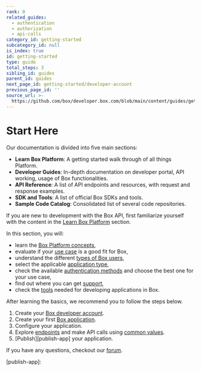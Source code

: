 ```yaml
---
rank: 0
related_guides:
  - authentication
  - authorization
  - api-calls
category_id: getting-started
subcategory_id: null
is_index: true
id: getting-started
type: guide
total_steps: 3
sibling_id: guides
parent_id: guides
next_page_id: getting-started/developer-account
previous_page_id: ''
source_url: >-
  https://github.com/box/developer.box.com/blob/main/content/guides/getting-started/index.md
---
```

# Start Here

Our documentation is divided into five main sections:

- **Learn Box Platform**: A getting started walk through of all things Platform.
- **Developer Guides**: In-depth documentation on developer portal, API working,
usage of Box functionalities.
- **API Reference**: A list of API endpoints and resources, with request
and response examples.
- **SDK and Tools**: A list of official Box SDKs and tools.
- **Sample Code Catalog**: Consolidated list of several code repositories.

If you are new to development with the Box API, first familiarize
yourself with the content in the [Learn Box Platform][learn] section.

In this section, you will:

- learn the [Box Platform concepts][box-platform-101],
- evaluate if your [use case][use-case] is a good fit for Box,
- understand the different [types of Box users][user-types],
- select the applicable [application type][application-types],
- check the available [authentication methods][authentication] and
choose the best one for your use case,
- find out where you can get [support][support],
- check the [tools][tooling] needed for developing applications in Box.

After learning the basics, we recommend you to follow the steps
below.

1. Create your [Box developer account][developer-account].
2. Create your first [Box application][box-app].
3. Configure your application.
4. Explore [endpoints][endpoints] and make API calls using [common values][cv].
5. [Publish][publish-app] your application.

If you have any questions, checkout our [forum][forum-link].

[learn]: page://platform
<!-- i18n-enable localize-links -->

[box-platform-101]: p://platform/box-platform-101
[use-case]: page://platform/use-cases
[user-types]: page://platform/user-types
[application-types]: page://platform/application-types
[authentication]: page://platform/authentication-methods
[support]: page://platform/support
[tooling]: page://platform/tools
[developer-account]: g://getting-started/developer-account
[box-app]: g://getting-started/first-application
[endpoints]: https://developer.box.com/reference/
[cv]: p://platform/appendix/locating-values
[publish-app]:
<!-- i18n-disable localize-links -->

[forum-link]: https://forum.box.com